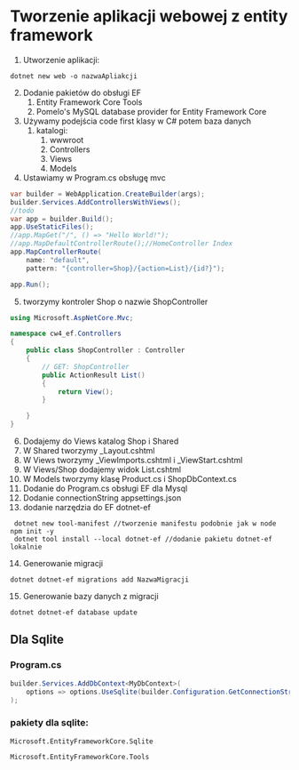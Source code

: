 # Tworzenie aplikacji webowej z entity framework
1. Utworzenie aplikacji:
```console
dotnet new web -o nazwaApliakcji

```
2. Dodanie pakietów do obsługi EF
   1. Entity Framework Core Tools 
   2. Pomelo's MySQL database provider for Entity Framework Core
3. Używamy podejścia code first klasy w C# potem baza danych
   1. katalogi:
      1. wwwroot
      2. Controllers
      3. Views
      4. Models
4. Ustawiamy w Program.cs obsługę mvc
```cs
var builder = WebApplication.CreateBuilder(args);
builder.Services.AddControllersWithViews();
//todo
var app = builder.Build();
app.UseStaticFiles();
//app.MapGet("/", () => "Hello World!");
//app.MapDefaultControllerRoute();//HomeController Index
app.MapControllerRoute(
    name: "default",
    pattern: "{controller=Shop}/{action=List}/{id?}");

app.Run();

```
5. tworzymy kontroler Shop o nazwie ShopController
```cs
using Microsoft.AspNetCore.Mvc;

namespace cw4_ef.Controllers
{
    public class ShopController : Controller
    {
        // GET: ShopController
        public ActionResult List()
        {
            return View();
        }

    }
}
```

6. Dodajemy do Views katalog Shop i Shared
7. W Shared tworzymy _Layout.cshtml
8. W Views tworzymy _ViewImports.cshtml i _ViewStart.cshtml
9. W Views/Shop dodajemy widok List.cshtml
10. W Models tworzymy klasę Product.cs i ShopDbContext.cs 
11. Dodanie do Program.cs obsługi EF dla Mysql 
12. Dodanie connectionString appsettings.json
13. dodanie narzędzia do EF dotnet-ef
```console
 dotnet new tool-manifest //tworzenie manifestu podobnie jak w node npm init -y
 dotnet tool install --local dotnet-ef //dodanie pakietu dotnet-ef lokalnie
```
14. Generowanie migracji
```console
dotnet dotnet-ef migrations add NazwaMigracji
```
15. Generowanie bazy danych z migracji
```console
dotnet dotnet-ef database update
```

## Dla Sqlite
### Program.cs
```cs
builder.Services.AddDbContext<MyDbContext>(
    options => options.UseSqlite(builder.Configuration.GetConnectionString("DefaultConnection"))
);
```

### pakiety dla sqlite:
```console
Microsoft.EntityFrameworkCore.Sqlite

Microsoft.EntityFrameworkCore.Tools 
```